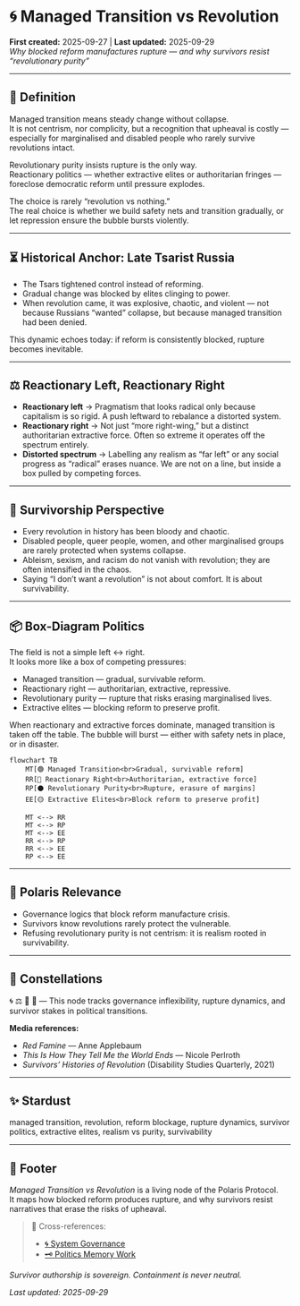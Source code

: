 # 🌀 Managed Transition vs Revolution  
**First created:** 2025-09-27 | **Last updated:** 2025-09-29  
*Why blocked reform manufactures rupture — and why survivors resist “revolutionary purity”*

---

## 📖 Definition  

Managed transition means steady change without collapse.  
It is not centrism, nor complicity, but a recognition that upheaval is costly — especially for marginalised and disabled people who rarely survive revolutions intact.  

Revolutionary purity insists rupture is the only way.  
Reactionary politics — whether extractive elites or authoritarian fringes — foreclose democratic reform until pressure explodes.  

The choice is rarely “revolution vs nothing.”  
The real choice is whether we build safety nets and transition gradually, or let repression ensure the bubble bursts violently.  

---

## ⏳ Historical Anchor: Late Tsarist Russia  

- The Tsars tightened control instead of reforming.  
- Gradual change was blocked by elites clinging to power.  
- When revolution came, it was explosive, chaotic, and violent — not because Russians “wanted” collapse, but because managed transition had been denied.  

This dynamic echoes today: if reform is consistently blocked, rupture becomes inevitable.  

---

## ⚖️ Reactionary Left, Reactionary Right  

- **Reactionary left** → Pragmatism that looks radical only because capitalism is so rigid. A push leftward to rebalance a distorted system.  
- **Reactionary right** → Not just “more right-wing,” but a distinct authoritarian extractive force. Often so extreme it operates off the spectrum entirely.  
- **Distorted spectrum** → Labelling any realism as “far left” or any social progress as “radical” erases nuance. We are not on a line, but inside a box pulled by competing forces.  

---

## 🧭 Survivorship Perspective  

- Every revolution in history has been bloody and chaotic.  
- Disabled people, queer people, women, and other marginalised groups are rarely protected when systems collapse.  
- Ableism, sexism, and racism do not vanish with revolution; they are often intensified in the chaos.  
- Saying “I don’t want a revolution” is not about comfort. It is about survivability.  

---

## 📦 Box-Diagram Politics  

The field is not a simple left ↔ right.  
It looks more like a box of competing pressures:  

- Managed transition — gradual, survivable reform.  
- Reactionary right — authoritarian, extractive, repressive.  
- Revolutionary purity — rupture that risks erasing marginalised lives.  
- Extractive elites — blocking reform to preserve profit.  

When reactionary and extractive forces dominate, managed transition is taken off the table. The bubble will burst — either with safety nets in place, or in disaster.    

```mermaid
flowchart TB
    MT[🟢 Managed Transition<br>Gradual, survivable reform] 
    RR[🔴 Reactionary Right<br>Authoritarian, extractive force] 
    RP[⚫ Revolutionary Purity<br>Rupture, erasure of margins] 
    EE[🟡 Extractive Elites<br>Block reform to preserve profit] 

    MT <--> RR
    MT <--> RP
    MT <--> EE
    RR <--> RP
    RR <--> EE
    RP <--> EE
```

---

## 🔗 Polaris Relevance  

- Governance logics that block reform manufacture crisis.  
- Survivors know revolutions rarely protect the vulnerable.  
- Refusing revolutionary purity is not centrism: it is realism rooted in survivability.  

---

## 🌌 Constellations  
🌀 ⚖️ 🧠 🧭 — This node tracks governance inflexibility, rupture dynamics, and survivor stakes in political transitions.

**Media references:**  
- *Red Famine* — Anne Applebaum  
- *This Is How They Tell Me the World Ends* — Nicole Perlroth  
- *Survivors’ Histories of Revolution* (Disability Studies Quarterly, 2021)  

---

## ✨ Stardust  
managed transition, revolution, reform blockage, rupture dynamics, survivor politics, extractive elites, realism vs purity, survivability

---

## 🏮 Footer  

*Managed Transition vs Revolution* is a living node of the Polaris Protocol.  
It maps how blocked reform produces rupture, and why survivors resist narratives that erase the risks of upheaval.

> 📡 Cross-references:  
> - [🌀 System Governance](../🌀_System_Governance/)  
> - [🗝️ Politics Memory Work](../🗝️_Politics_Memory_Work/)

*Survivor authorship is sovereign. Containment is never neutral.*  

_Last updated: 2025-09-29_

